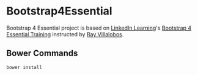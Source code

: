 # Bootstrap4Essential

Bootstrap 4 Essential project is based on [LinkedIn Learning](https://www.linkedin.com/learning)'s [Bootstrap 4 Essential Training](https://www.linkedin.com/learning/bootstrap-4-essential-training) instructed by [Ray Villalobos](https://www.linkedin.com/learning/instructors/ray-villalobos).

## Bower Commands

```cmd
bower install
```